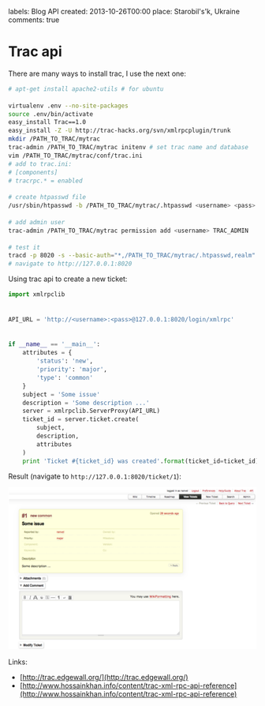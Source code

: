 labels: Blog
        API
created: 2013-10-26T00:00
place: Starobil's'k, Ukraine
comments: true

# Trac api

There are many ways to install trac, I use the next one:

```bash
# apt-get install apache2-utils # for ubuntu

virtualenv .env --no-site-packages
source .env/bin/activate
easy_install Trac==1.0
easy_install -Z -U http://trac-hacks.org/svn/xmlrpcplugin/trunk
mkdir /PATH_TO_TRAC/mytrac
trac-admin /PATH_TO_TRAC/mytrac initenv # set trac name and database
vim /PATH_TO_TRAC/mytrac/conf/trac.ini
# add to trac.ini:
# [components]
# tracrpc.* = enabled

# create htpasswd file
/usr/sbin/htpasswd -b /PATH_TO_TRAC/mytrac/.htpasswd <username> <pass> # use -c option for first time

# add admin user
trac-admin /PATH_TO_TRAC/mytrac permission add <username> TRAC_ADMIN

# test it
tracd -p 8020 -s --basic-auth="*,/PATH_TO_TRAC/mytrac/.htpasswd,realm" /PATH_TO_TRAC/mytrac
# navigate to http://127.0.0.1:8020
```

Using trac api to create a new ticket:
```python
import xmlrpclib


API_URL = 'http://<username>:<pass>@127.0.0.1:8020/login/xmlrpc'


if __name__ == '__main__':
    attributes = {
        'status': 'new',
        'priority': 'major',
        'type': 'common'
    }
    subject = 'Some issue'
    description = 'Some description ...'
    server = xmlrpclib.ServerProxy(API_URL)
    ticket_id = server.ticket.create(
        subject,
        description,
        attributes
    )
    print 'Ticket #{ticket_id} was created'.format(ticket_id=ticket_id)
```

Result (navigate to ```http://127.0.0.1:8020/ticket/1```):

![Trac ticket](trac_result.png)

Links:

- [http://trac.edgewall.org/](http://trac.edgewall.org/)
- [http://www.hossainkhan.info/content/trac-xml-rpc-api-reference](http://www.hossainkhan.info/content/trac-xml-rpc-api-reference)
